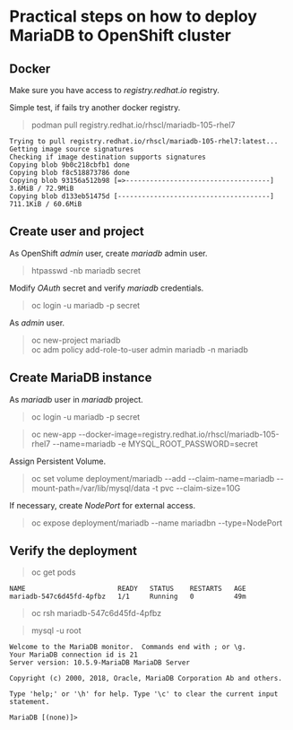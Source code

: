 # Practical steps on how to deploy MariaDB to OpenShift cluster

## Docker

Make sure you have access to *registry.redhat.io* registry. <br>

Simple test, if fails try another docker registry.<br>

> podman pull registry.redhat.io/rhscl/mariadb-105-rhel7
```
Trying to pull registry.redhat.io/rhscl/mariadb-105-rhel7:latest...
Getting image source signatures
Checking if image destination supports signatures
Copying blob 9b0c218cbfb1 done  
Copying blob f8c518873786 done  
Copying blob 93156a512b98 [=>------------------------------------] 3.6MiB / 72.9MiB
Copying blob d133eb51475d [--------------------------------------] 711.1KiB / 60.6MiB
```
## Create user and project

As OpenShift *admin* user, create *mariadb* admin user.<br>

> htpasswd -nb mariadb secret<br>

Modify *OAuth* secret and verify *mariadb* credentials.<br>

> oc login -u mariadb -p secret<br>

As *admin* user.

> oc new-project mariadb<br>
> oc adm policy add-role-to-user admin mariadb -n mariadb<br>

## Create MariaDB instance

As *mariadb* user in *mariadb* project.<br>

> oc login -u mariadb -p secret<br>

> oc new-app --docker-image=registry.redhat.io/rhscl/mariadb-105-rhel7  --name=mariadb  -e MYSQL_ROOT_PASSWORD=secret<br>

Assign Persistent Volume.<br>

> oc set volume deployment/mariadb --add  --claim-name=mariadb  --mount-path=/var/lib/mysql/data  -t pvc --claim-size=10G  

If necessary, create *NodePort* for external access.<br>

> oc expose deployment/mariadb --name mariadbn --type=NodePort

## Verify the deployment

> oc get pods
```
NAME                       READY   STATUS    RESTARTS   AGE
mariadb-547c6d45fd-4pfbz   1/1     Running   0          49m
```
> oc rsh mariadb-547c6d45fd-4pfbz<br>

> mysql -u root
```
Welcome to the MariaDB monitor.  Commands end with ; or \g.
Your MariaDB connection id is 21
Server version: 10.5.9-MariaDB MariaDB Server

Copyright (c) 2000, 2018, Oracle, MariaDB Corporation Ab and others.

Type 'help;' or '\h' for help. Type '\c' to clear the current input statement.

MariaDB [(none)]> 
```